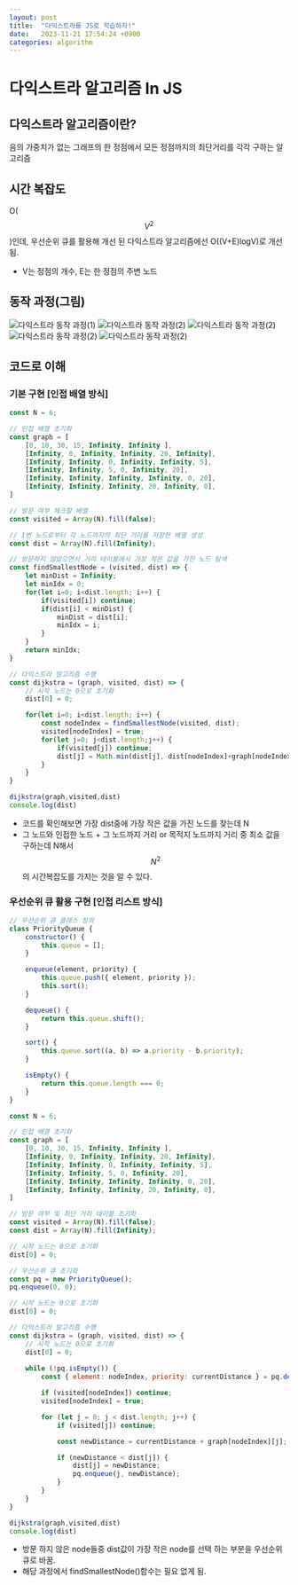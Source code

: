 ```yaml
---
layout: post
title:  "다익스트라를 JS로 학습하자!"
date:   2023-11-21 17:54:24 +0900
categories: algorithm
---
```

# 다익스트라 알고리즘 In JS

## 다익스트라 알고리즘이란?
음의 가중치가 없는 그래프의 한 정점에서 모든 정점까지의 최단거리를 각각 구하는 알고리즘

## 시간 복잡도
O($$V^2$$)인데, 우선순위 큐를 활용해 개선 된 다익스트라 알고리즘에선 O((V+E)logV)로 개선 됨.  
- V는 정점의 개수, E는 한 정점의 주변 노드

## 동작 과정(그림)
![다익스트라 동작 과정(1)](../images/DijkstraAlgorithmProcedure(1).jpg)
![다익스트라 동작 과정(2)](../images/DijkstraAlgorithmProcedure(2).jpg)
![다익스트라 동작 과정(2)](../images/DijkstraAlgorithmProcedure(3).jpg)
![다익스트라 동작 과정(2)](../images/DijkstraAlgorithmProcedure(4).jpg)
![다익스트라 동작 과정(2)](../images/DijkstraAlgorithmProcedure(5).jpg)

## 코드로 이해  
### 기본 구현 [인접 배열 방식]
```javascript
const N = 6;

// 인접 배열 초기화
const graph = [
    [0, 10, 30, 15, Infinity, Infinity ],
    [Infinity, 0, Infinity, Infinity, 20, Infinity],
    [Infinity, Infinity, 0, Infinity, Infinity, 5],
    [Infinity, Infinity, 5, 0, Infinity, 20],
    [Infinity, Infinity, Infinity, Infinity, 0, 20],
    [Infinity, Infinity, Infinity, 20, Infinity, 0],
]

// 방문 여부 체크할 배열
const visited = Array(N).fill(false);

// 1번 노드로부터 각 노드까지의 최단 거리를 저장한 배열 생성
const dist = Array(N).fill(Infinity);

// 방문하지 않았으면서 거리 테이블에서 가장 작은 값을 가진 노드 탐색
const findSmallestNode = (visited, dist) => {
    let minDist = Infinity;
    let minIdx = 0;
    for(let i=0; i<dist.length; i++) {
        if(visited[i]) continue;
        if(dist[i] < minDist) {
            minDist = dist[i];
            minIdx = i;
        }
    }
    return minIdx;
}

// 다익스트라 알고리즘 수행
const dijkstra = (graph, visited, dist) => {
    // 시작 노드는 0으로 초기화
    dist[0] = 0;

    for(let i=0; i<dist.length; i++) {
        const nodeIndex = findSmallestNode(visited, dist);
        visited[nodeIndex] = true;
        for(let j=0; j<dist.length;j++) {
            if(visited[j]) continue;
            dist[j] = Math.min(dist[j], dist[nodeIndex]+graph[nodeIndex][j]);
        }
    }
}

dijkstra(graph,visited,dist)
console.log(dist)
```
- 코드를 확인해보면 가장 dist중에 가장 작은 값을 가진 노드를 찾는데 N
- 그 노드와 인접한 노드 + 그 노드까지 거리 or 목적지 노드까지 거리 중 최소 값을 구하는데 N해서 
$$N^2$$의 시간복잡도를 가지는 것을 알 수 있다.
### 우선순위 큐 활용 구현 [인접 리스트 방식]

```javascript
// 우선순위 큐 클래스 정의
class PriorityQueue {
    constructor() {
        this.queue = [];
    }

    enqueue(element, priority) {
        this.queue.push({ element, priority });
        this.sort();
    }

    dequeue() {
        return this.queue.shift();
    }

    sort() {
        this.queue.sort((a, b) => a.priority - b.priority);
    }

    isEmpty() {
        return this.queue.length === 0;
    }
}

const N = 6;

// 인접 배열 초기화
const graph = [
    [0, 10, 30, 15, Infinity, Infinity ],
    [Infinity, 0, Infinity, Infinity, 20, Infinity],
    [Infinity, Infinity, 0, Infinity, Infinity, 5],
    [Infinity, Infinity, 5, 0, Infinity, 20],
    [Infinity, Infinity, Infinity, Infinity, 0, 20],
    [Infinity, Infinity, Infinity, 20, Infinity, 0],
]

// 방문 여부 및 최단 거리 테이블 초기화
const visited = Array(N).fill(false);
const dist = Array(N).fill(Infinity);

// 시작 노드는 0으로 초기화
dist[0] = 0;

// 우선순위 큐 초기화
const pq = new PriorityQueue();
pq.enqueue(0, 0);

// 시작 노드는 0으로 초기화
dist[0] = 0;

// 다익스트라 알고리즘 수행
const dijkstra = (graph, visited, dist) => {
    // 시작 노드는 0으로 초기화
    dist[0] = 0;
    
    while (!pq.isEmpty()) {
        const { element: nodeIndex, priority: currentDistance } = pq.dequeue();

        if (visited[nodeIndex]) continue;
        visited[nodeIndex] = true;

        for (let j = 0; j < dist.length; j++) {
            if (visited[j]) continue;

            const newDistance = currentDistance + graph[nodeIndex][j];

            if (newDistance < dist[j]) {
                dist[j] = newDistance;
                pq.enqueue(j, newDistance);
            }
        }
    }
}

dijkstra(graph,visited,dist)
console.log(dist)
```  
- 방문 하지 않은 node들중 dist값이 가장 작은 node를 선택 하는 부분을 우선순위 큐로 바꿈.
- 해당 과정에서 findSmallestNode()함수는 필요 없게 됨.
